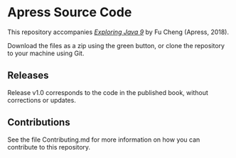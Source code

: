 # Apress Source Code

This repository accompanies [*Exploring Java 9*](http://www.apress.com/9781484233290) by Fu Cheng (Apress, 2018).

[comment]: #cover


Download the files as a zip using the green button, or clone the repository to your machine using Git.

## Releases

Release v1.0 corresponds to the code in the published book, without corrections or updates.

## Contributions

See the file Contributing.md for more information on how you can contribute to this repository.
